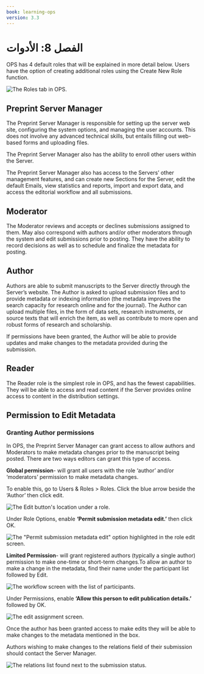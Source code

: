 ```yaml
---
book: learning-ops
version: 3.3
---
```


# الفصل 8: الأدوات

OPS has 4 default roles that will be explained in more detail below. Users have the option of creating additional roles using the Create New Role function.

![The Roles tab in OPS.](./assets/learning-ops-users-and-roles-roles.png)

## Preprint Server Manager

The Preprint Server Manager is responsible for setting up the server web site, configuring the system options, and managing the user accounts. This does not involve any advanced technical skills, but entails filling out web-based forms and uploading files.

The Preprint Server Manager also has the ability to enroll other users within the Server.

The Preprint Server Manager also has access to the Servers’ other management features, and can create new Sections for the Server, edit the default Emails, view statistics and reports, import and export data, and access the editorial workflow and all submissions.

## Moderator

The Moderator reviews and accepts or declines submissions assigned to them. May also correspond with authors and/or other moderators through the system and edit submissions prior to posting. They have the ability to record decisions as well as to schedule and finalize the metadata for posting.

## Author

Authors are able to submit manuscripts to the Server directly through the Server’s website. The Author is asked to upload submission files and to provide metadata or indexing information (the metadata improves the search capacity for research online and for the journal). The Author can upload multiple files, in the form of data sets, research instruments, or source texts that will enrich the item, as well as contribute to more open and robust forms of research and scholarship.

If permissions have been granted, the Author will be able to provide updates and make changes to the metadata provided during the submission.

## Reader

The Reader role is the simplest role in OPS, and has the fewest capabilities. They will be able to access and read content if the Server provides online access to content in the distribution settings.

## Permission to Edit Metadata

### Granting Author permissions

In OPS, the Preprint Server Manager can grant access to allow authors and Moderators to make metadata changes prior to the manuscript being posted. There are two ways editors can grant this type of access.

**Global permission**- will grant all users with the role ‘author’ and/or ‘moderators’ permission to make metadata changes.

To enable this, go to Users & Roles > Roles. Click the blue arrow beside the ‘Author’ then click edit.

![The Edit button's location under a role.](./assets/learning-ops-users-and-roles-global-metadata-permission.png)

Under Role Options, enable **‘Permit submission metadata edit.’** then click OK.

![The "Permit submission metadata edit" option highlighted in the role edit screen.](./assets/learning-ops3.3-users-and-roles-edit-author-permission.png)

**Limited Permission**- will grant registered authors (typically a single author) permission to make one-time or short-term changes.To allow an author to make a change in the metadata, find their name under the participant list followed by Edit.

![The workflow screen with the list of participants.](./assets/learning-ops3.3-users-and-roles-limited-metadata-permission.png)

Under Permissions, enable **‘Allow this person to edit publication details.’** followed by OK.

![The edit assignment screen.](./assets/learning-ops3.3-users-and-roles-edit-limited-metadata-permission.png)

Once the author has been granted access to make edits they will be able to make changes to the metadata mentioned in the box.

Authors wishing to make changes to the relations field of their submission should contact the Server Manager.

![The relations list found next to the submission status.](./assets/learning-ops-users-and-roles-authors-change-relation.png)
